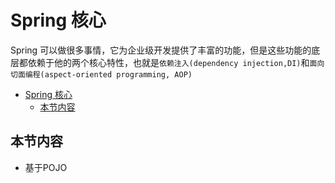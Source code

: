 # Spring 核心

Spring 可以做很多事情，它为企业级开发提供了丰富的功能，但是这些功能的底层都依赖于他的两个核心特性，也就是`依赖注入(dependency injection,DI)`和`面向切面编程(aspect-oriented programming, AOP)`
<!-- @import "[TOC]" {cmd="toc" depthFrom=1 depthTo=6 orderedList=false} -->
<!-- code_chunk_output -->

* [Spring 核心](#spring-核心)
	* [本节内容](#本节内容)

<!-- /code_chunk_output -->

## 本节内容
- 基于POJO